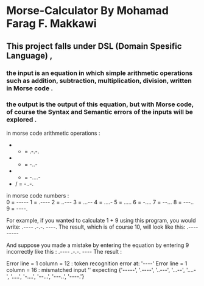 # Morse-Calculator By Mohamad Farag F. Makkawi

## This project falls under DSL (Domain Spesific Language) ,
### the **input** is an equation in which simple arithmetic operations such as addition, subtraction, multiplication, division, written in Morse code .
### the **output** is the output of this equation, but with Morse code, of course the Syntax and Semantic errors of the inputs will be explored .

in morse code arithmetic operations : 
- + =  .-.-. 
- * =  -..-
- - =  -....-
- / =  -..-.
          
in morse code numbers :       
          0 = -----
          1 = .----
          2 = ..---
          3 = ...--
          4 = ....-
          5 = .....
          6 = -....
          7 = --...
          8 = ---..
          9 = ----.
 
For example, if you wanted to calculate 1 + 9 using this program, you would write:
      .---- .-.-. ----.
The result, which is of course 10, will look like this:
      .---------

And suppose you made a mistake by entering the equation by entering 9 incorrectly like this : .---- .-.-. ----
The result :

Error line = 1 column = 12 : token recognition error at: '----'
Error line = 1 column = 16 : mismatched input '<EOF>' expecting {'-----', '.----', '..---', '...--', '....-', '.....', '-....', '--...', '---..', '----.'}

